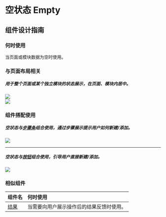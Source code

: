 # 空状态 Empty

## 组件设计指南

### 何时使用

当页面或模块数据为空时使用。

### 与页面布局相关

##### 用于整个页面或某个独立模块的状态展示，在页面、模块内居中。

<div class="legend">
  <div class="item">
    <img src="https://oteam-tdesign-1258344706.cos.ap-guangzhou.myqcloud.com/site/design/mobile-guide/Empty%201-1.png" />
  </div>

  <div class="item">
    <img src="https://oteam-tdesign-1258344706.cos.ap-guangzhou.myqcloud.com/site/design/mobile-guide/Empty%201-2.png" />
  </div>
</div>

### 组件搭配使用

##### 空状态与[步骤条](./steps)组合使用，通过步骤展示提示用户如何新建/添加。
<div class="legend">
  <div class="item">
    <img src="https://oteam-tdesign-1258344706.cos.ap-guangzhou.myqcloud.com/site/design/mobile-guide/Empty%202.png" />
  </div>
</div>

<hr />

##### 空状态与[按钮](./button)组合使用，引导用户直接新建/添加。

<div class="legend">
  <div class="item">
    <img src="https://oteam-tdesign-1258344706.cos.ap-guangzhou.myqcloud.com/site/design/mobile-guide/Empty%203.png" />
  </div>
</div>

### 相似组件

| 组件名           | 何时使用                                 |
| :--------------- | :--------------------------------------- |
| [结果](./result) | 当需要向用户展示操作后的结果反馈时使用。 |
